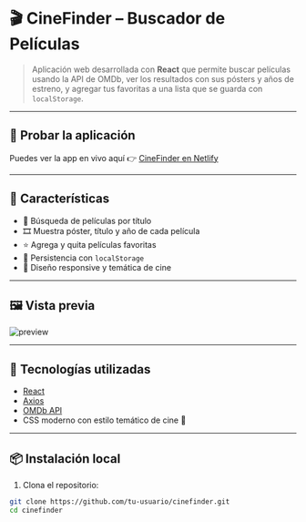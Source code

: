# 🎬 CineFinder – Buscador de Películas

> Aplicación web desarrollada con **React** que permite buscar películas usando la API de OMDb, ver los resultados con sus pósters y años de estreno, y agregar tus favoritas a una lista que se guarda con `localStorage`.

---
## 🔗 Probar la aplicación

Puedes ver la app en vivo aquí 👉 [CineFinder en Netlify](https://dulcet-cendol-0f897d.netlify.app/)

---

## 🌟 Características

- 🔎 Búsqueda de películas por título
- 🎞️ Muestra póster, título y año de cada película
- ⭐ Agrega y quita películas favoritas
- 💾 Persistencia con `localStorage`
- 📱 Diseño responsive y temática de cine

---

## 🖼️ Vista previa


![preview](https://github.com/user-attachments/assets/36150874-6a01-4feb-9cc1-056dcbad3aa9)


---

## 🚀 Tecnologías utilizadas

- [React](https://reactjs.org/)
- [Axios](https://axios-http.com/)
- [OMDb API](https://www.omdbapi.com/)
- CSS moderno con estilo temático de cine 🎥

---

## 📦 Instalación local

1. Clona el repositorio:

```bash
git clone https://github.com/tu-usuario/cinefinder.git
cd cinefinder
